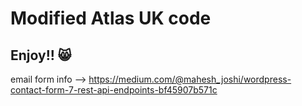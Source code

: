 # Modified Atlas UK code

 
 
## Enjoy!! 😸


email form info --> 
https://medium.com/@mahesh_joshi/wordpress-contact-form-7-rest-api-endpoints-bf45907b571c 